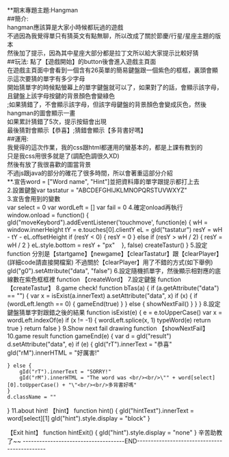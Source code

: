 **期末專題主題:Hangman  
##簡介:  
hangman應該算是大家小時候都玩過的遊戲  
不過因為我覺得單只有猜英文有點無聊，所以改成了關於節慶/行星/星座主題的版本  
然後加了提示，因為其中星座大部分都是拉丁文所以給大家提示比較好猜  
##玩法:
點了【遊戲開始】的button後會進入遊戲主頁面  
在遊戲主頁面中會看到一個含有26英單的簡易鍵盤跟一個紫色的框框，裏頭會顯示這次要猜的單字有多少字母   
開始猜單字的時候點螢幕上的單字鍵盤就可以了，如果對了的話，會顯示該字母，且鍵盤上該字母按鍵的背景顏色會變綠色   
;如果猜錯了，不會顯示該字母，但該字母鍵盤的背景顏色會變成灰色，然後hangman的圖會顯示一畫  
如果累計猜錯了5次，提示按鈕會出現     
最後猜對會顯示【恭喜】;猜錯會顯示【多背書好嗎】   
##運用:  
我覺得的這次作業，我的css跟html都運用的蠻基本的，都是上課有教到的     
只是我css用很多就是了(調配色調很久XD)     
然後有放了我很喜歡的圖當背景   
不過js跟java的部分的確花了很多時間，所以會著重這部分介紹      
**.宣告word = ["Word name", "Hint"]並把資料庫的單字跟提示都打上去     
2.設置鍵盤var tastatur = "ABCDEFGHIJKLMNOPQRSTUVWXYZ"  
3.宣告會用到的變數  
var select = 0
var wordLeft = []
var fail = 0
4.確定onload再執行
window.onload = function() {
    gId("moveKeybord").addEventListener('touchmove', function(e) {
        wH = window.innerHeight
        tY = e.touches[0].clientY
        eL = gId("tastatur")
        resY = wH - tY - eL.offsetHeight
        if (resY < 0) {
            resY = 0
        } else if (resY > wH / 2) {
            resY = wH / 2
        }
        eL.style.bottom = resY + "px"   
    }, false)
    createTastur()
}
5.設定function 分別是【startgame】【newgame】【clearTastatur】跟【clearPlayer】
(詳細code請直接開檔案)
不過關於【clearPlayer】用了不錯的方式(如下舉例)
    gId("g0").setAttribute("data", "false")
6.設定隨機抓單字，然後顯示相對應的底線數在紫色框框裡
function 【createWord】
7.設定鍵盤
function 【createTastur】
8.game check!
function bTas(a) {
    if (a.getAttribute("data") == "") {
        var x = isExist(a.innerText)
        a.setAttribute("data", x)
        if (x) {
            if (wordLeft.length == 0) {
                gameEnd(true)
            }
        } else {
            showNextFail()
        }
    }
}
8.設定鍵盤猜單字對跟錯之後的結果
function isExist(e) {
    e = e.toUpperCase()
    var x = wordLeft.indexOf(e)
    if (x != -1) {
        wordLeft.splice(x, 1)
        typeWord(e)
        return true
    }
    return false
}
9.Show next fail drawing
function 【showNextFail】
10.game result
function gameEnd(e) {
    var d = gId("result")
    d.setAttribute("data", e)
    if (e) {
        gId("rT").innerText = "恭喜"
        gId("rM").innerHTML = "好厲害!"

    } else {
        gId("rT").innerText = "SORRY!"
        gId("rM").innerHTML = "The word was <br/><br/>\"" + word[select][0].toUpperCase() + "\"<br/><br/>多背書好嗎"
    }
    d.className = ""
}
11.about hint!
【hint】
function hint() {
    gId("hintText").innerText = word[select][1]
    gId("hint").style.display = "block"
}

【Exit hint】
function hintExit() {
    gId("hint").style.display = "none"
}
辛苦助教了~~
-------------------------------------END---------------------------------------------
